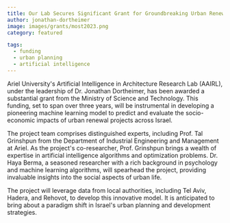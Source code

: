 ```yaml
---
title: Our Lab Secures Significant Grant for Groundbreaking Urban Renewal Project
author: jonathan-dortheimer
image: images/grants/most2023.png
category: featured

tags:
  - funding
  - urban planning
  - artificial intelligence
---
```


Ariel University's Artificial Intelligence in Architecture Research Lab (AAIRL), under the leadership of Dr. Jonathan Dortheimer, has been awarded a substantial grant from the Ministry of Science and Technology. This funding, set to span over three years, will be instrumental in developing a pioneering machine learning model to predict and evaluate the socio-economic impacts of urban renewal projects across Israel.

The project team comprises distinguished experts, including Prof. Tal Grinshpun from the Department of Industrial Engineering and Management at Ariel. As the project's co-researcher, Prof. Grinshpun brings a wealth of expertise in artificial intelligence algorithms and optimization problems. Dr. Haya Berma, a seasoned researcher with a rich background in psychology and machine learning algorithms, will spearhead the project, providing invaluable insights into the social aspects of urban life.

The project will leverage data from local authorities, including Tel Aviv, Hadera, and Rehovot, to develop this innovative model. It is anticipated to bring about a paradigm shift in Israel's urban planning and development strategies. 